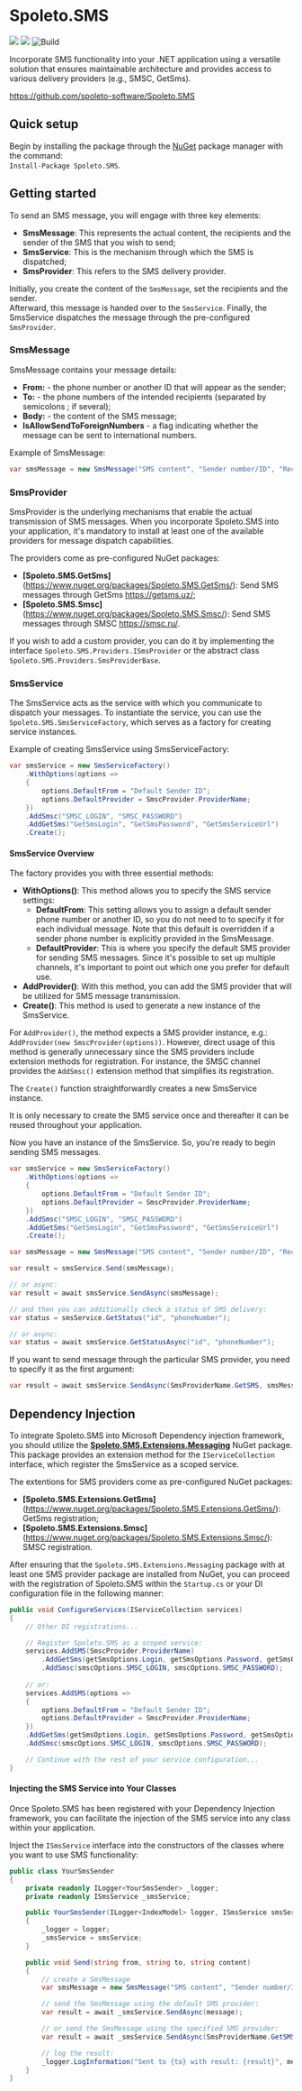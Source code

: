 # Spoleto.SMS

[![](https://img.shields.io/github/license/spoleto-software/Spoleto.SMS)](https://github.com/spoleto-software/Spoleto.SMS/blob/main/LICENSE)
[![](https://img.shields.io/nuget/v/Spoleto.SMS)](https://www.nuget.org/packages/Spoleto.SMS/)
![Build](https://github.com/spoleto-software/Spoleto.SMS/actions/workflows/ci.yml/badge.svg)

Incorporate SMS functionality into your .NET application using a versatile solution that ensures maintainable architecture and provides access to various delivery providers (e.g., SMSC, GetSms).

https://github.com/spoleto-software/Spoleto.SMS

## Quick setup

Begin by installing the package through the [NuGet](https://www.nuget.org/packages/Spoleto.SMS/) package manager with the command:  
``Install-Package Spoleto.SMS``.

## Getting started

To send an SMS message, you will engage with three key elements:

- **SmsMessage**: This represents the actual content, the recipients and the sender of the SMS that you wish to send;
- **SmsService**: This is the mechanism through which the SMS is dispatched;
- **SmsProvider**: This refers to the SMS delivery provider.

Initially, you create the content of the ``SmsMessage``, set the recipients and the sender.  
Afterward, this message is handed over to the ``SmsService``. 
Finally, the SmsService dispatches the message through the pre-configured ``SmsProvider``.

### SmsMessage

SmsMessage contains your message details:

- **From:** - the phone number or another ID that will appear as the sender;
- **To:** - the phone numbers of the intended recipients (separated by semicolons ; if several);
- **Body:** - the content of the SMS message;
- **IsAllowSendToForeignNumbers** - a flag indicating whether the message can be sent to international numbers.

Example of SmsMessage:

```csharp
var smsMessage = new SmsMessage("SMS content", "Sender number/ID", "Recipients numbers");
```

### SmsProvider

SmsProvider is the underlying mechanisms that enable the actual transmission of SMS messages. When you incorporate Spoleto.SMS into your application, it's mandatory to install at least one of the available providers for message dispatch capabilities.

The providers come as pre-configured NuGet packages:

- **[Spoleto.SMS.GetSms]**(https://www.nuget.org/packages/Spoleto.SMS.GetSms/): Send SMS messages through GetSms https://getsms.uz/; 
- **[Spoleto.SMS.Smsc]**(https://www.nuget.org/packages/Spoleto.SMS.Smsc/): Send SMS messages through SMSC https://smsc.ru/.


If you wish to add a custom provider, you can do it by implementing the interface ``Spoleto.SMS.Providers.ISmsProvider`` or the abstract class ``Spoleto.SMS.Providers.SmsProviderBase``.

### SmsService

The SmsService acts as the service with which you communicate to dispatch your messages. To instantiate the service, you can use the ``Spoleto.SMS.SmsServiceFactory``, which serves as a factory for creating service instances.

Example of creating SmsService using SmsServiceFactory:

```csharp
var smsService = new SmsServiceFactory()
    .WithOptions(options =>
    {
        options.DefaultFrom = "Default Sender ID";
        options.DefaultProvider = SmscProvider.ProviderName;
    })
    .AddSmsc("SMSC_LOGIN", "SMSC_PASSWORD")
    .AddGetSms("GetSmsLogin", "GetSmsPassword", "GetSmsServiceUrl")
    .Create();
```

#### SmsService Overview

The factory provides you with three essential methods:

- **WithOptions()**: This method allows you to specify the SMS service settings:
  - **DefaultFrom**: This setting allows you to assign a default sender phone number or another ID, so you do not need to to specify it for each individual message. Note that this default is overridden if a sender phone number is explicitly provided in the SmsMessage.
  - **DefaultProvider**: This is where you specify the default SMS provider for sending SMS messages. Since it's possible to set up multiple channels, it's important to point out which one you prefer for default use.
- **AddProvider()**: With this method, you can add the SMS provider that will be utilized for SMS message transmission.
- **Create()**: This method is used to generate a new instance of the SmsService.


For ``AddProvider()``, the method expects a SMS provider instance, e.g.: ``AddProvider(new SmscProvider(options))``. 
However, direct usage of this method is generally unnecessary since the SMS providers include extension methods for registration. 
For instance, the SMSC channel provides the ``AddSmsc()`` extension method that simplifies its registration.

The ``Create()`` function straightforwardly creates a new SmsService instance.

It is only necessary to create the SMS service once and thereafter it can be reused throughout your application.

Now you have an instance of the SmsService. So, you're ready to begin sending SMS messages.

```csharp
var smsService = new SmsServiceFactory()
    .WithOptions(options =>
    {
        options.DefaultFrom = "Default Sender ID";
        options.DefaultProvider = SmscProvider.ProviderName;
    })
    .AddSmsc("SMSC_LOGIN", "SMSC_PASSWORD")
    .AddGetSms("GetSmsLogin", "GetSmsPassword", "GetSmsServiceUrl")
    .Create();

var smsMessage = new SmsMessage("SMS content", "Sender number/ID", "Recipients numbers");

var result = smsService.Send(smsMessage);

// or async:
var result = await smsService.SendAsync(smsMessage);

// and then you can additionally check a status of SMS delivery:
var status = smsService.GetStatus("id", "phoneNumber");

// or async:
var status = await smsService.GetStatusAsync("id", "phoneNumber");
```

If you want to send message through the particular SMS provider, you need to specify it as the first argument:

```csharp
var result = await smsService.SendAsync(SmsProviderName.GetSMS, smsMessage);
```

## Dependency Injection

To integrate Spoleto.SMS into Microsoft Dependency injection framework, you should utilize the [**Spoleto.SMS.Extensions.Messaging**](https://www.nuget.org/packages/Spoleto.SMS.Extensions.Messaging/) NuGet package. This package provides an extension method for the ``IServiceCollection`` interface, which register the SmsService as a scoped service.

The extentions for SMS providers come as pre-configured NuGet packages:

- **[Spoleto.SMS.Extensions.GetSms]**(https://www.nuget.org/packages/Spoleto.SMS.Extensions.GetSms/): GetSms registration; 
- **[Spoleto.SMS.Extensions.Smsc]**(https://www.nuget.org/packages/Spoleto.SMS.Extensions.Smsc/): SMSC registration.

After ensuring that the ``Spoleto.SMS.Extensions.Messaging`` package with at least one SMS provider package are installed from NuGet, you can proceed with the registration of Spoleto.SMS within the ``Startup.cs`` or your DI configuration file in the following manner:

```csharp
public void ConfigureServices(IServiceCollection services)
{
    // Other DI registrations...

    // Register Spoleto.SMS as a scoped service:
    services.AddSMS(SmscProvider.ProviderName)
        .AddGetSms(getSmsOptions.Login, getSmsOptions.Password, getSmsOptions.ServiceUrl)
        .AddSmsc(smscOptions.SMSC_LOGIN, smscOptions.SMSC_PASSWORD);
    
    // or:
    services.AddSMS(options =>
    {
        options.DefaultFrom = "Default Sender ID";
        options.DefaultProvider = SmscProvider.ProviderName;
    })
    .AddGetSms(getSmsOptions.Login, getSmsOptions.Password, getSmsOptions.ServiceUrl)
    .AddSmsc(smscOptions.SMSC_LOGIN, smscOptions.SMSC_PASSWORD);

    // Continue with the rest of your service configuration...
}

```

#### Injecting the SMS Service into Your Classes
Once Spoleto.SMS has been registered with your Dependency Injection framework, you can facilitate the injection of the SMS service into any class within your application.

Inject the ``ISmsService`` interface into the constructors of the classes where you want to use SMS functionality:
```csharp
public class YourSmsSender
{
    private readonly ILogger<YourSmsSender> _logger;
    private readonly ISmsService _smsService;

    public YourSmsSender(ILogger<IndexModel> logger, ISmsService smsService)
    {
        _logger = logger;
        _smsService = smsService;
    }

    public void Send(string from, string to, string content)
    {
        // create a SmsMessage
        var smsMessage = new SmsMessage("SMS content", "Sender number/ID", "Recipients numbers");

        // send the SmsMessage using the default SMS provider:
        var result = await _smsService.SendAsync(message);

        // or send the SmsMessage using the specified SMS provider:
        var result = await _smsService.SendAsync(SmsProviderName.GetSMS, message);

        // log the result:
        _logger.LogInformation("Sent to {to} with result: {result}", message.To, result.IsSuccess);
    }
}
```
